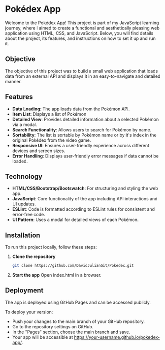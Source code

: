 # Pokédex App

Welcome to the Pokédex App! This project is part of my JavaScript learning journey, where I aimed to create a functional and aesthetically pleasing web application using HTML, CSS, and JavaScript.
Below, you will find details about the project, its features, and instructions on how to set it up and run it.

## Objective

The objective of this project was to build a small web application that loads data from an external API and displays it in an easy-to-navigate and detailed manner.

## Features

-  **Data Loading**: The app loads data from the [Pokémon API](https://pokeapi.co/9).
-  **Item List**: Displays a list of Pokémon
-  **Detailed View**: Provides detailed information about a selected Pokémon via a modal.
-  **Search Functionality**: Allows users to search for Pokémon by name.
-  **Sortability**: The list is sortable by Pokémon name or by it's index in the original Pokédex from the video game.
-  **Responsive UI**: Ensures a user-friendly experience across different devices and screen sizes.
-  **Error Handling**: Displays user-friendly error messages if data cannot be loaded.

## Technology

-  **HTML/CSS/Bootstrap/Bootswatch**: For structuring and styling the web app.
-  **JavaScript**: Core functionality of the app including API interactions and UI updates.
-  **ESLint**: Code is formatted according to ESLint rules for consistent and error-free code.
-  **UI Pattern**: Uses a modal for detailed views of each Pokémon.

## Installation

To run this project locally, follow these steps:

1. **Clone the repository**
   ```bash
   git clone https://github.com/DavidJulianGit/Pokedex.git
   ```
2. **Start the app**
   Open index.html in a browser.

## Deployment

The app is deployed using GitHub Pages and can be accessed publicly.

To deploy your version:

-  Push your changes to the main branch of your GitHub repository.
-  Go to the repository settings on GitHub.
-  In the "Pages" section, choose the main branch and save.
-  Your app will be accessible at https://your-username.github.io/pokedex-app/.
